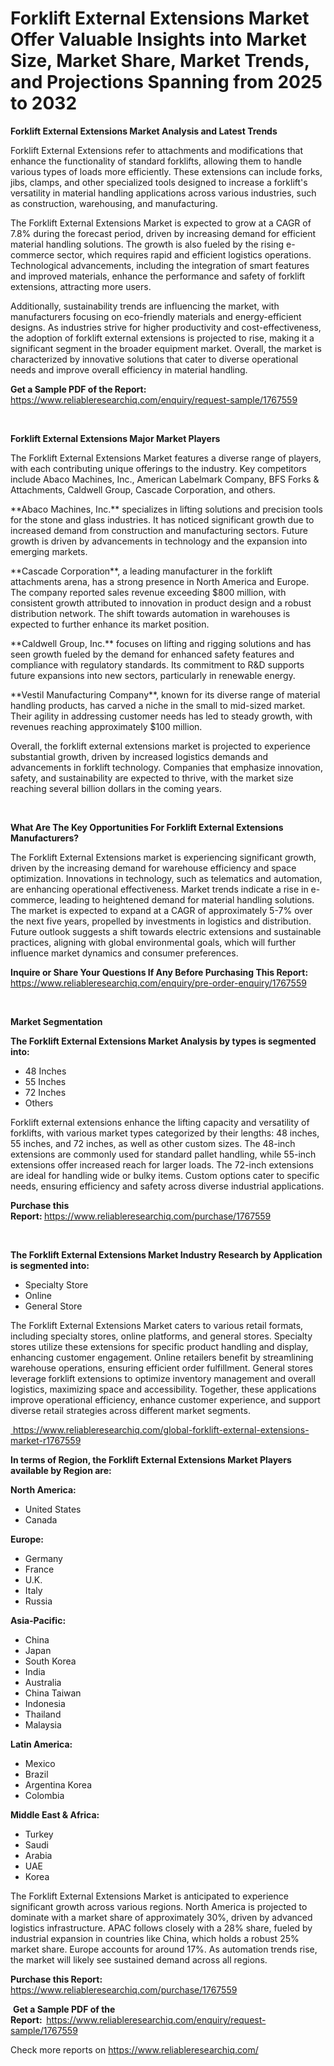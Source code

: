 <p><h1>Forklift External Extensions Market Offer Valuable Insights into Market Size, Market Share, Market Trends, and Projections Spanning from 2025 to 2032</h1></p><p><strong>Forklift External Extensions Market Analysis and Latest Trends</strong></p>
<p><p>Forklift External Extensions refer to attachments and modifications that enhance the functionality of standard forklifts, allowing them to handle various types of loads more efficiently. These extensions can include forks, jibs, clamps, and other specialized tools designed to increase a forklift's versatility in material handling applications across various industries, such as construction, warehousing, and manufacturing.</p><p>The Forklift External Extensions Market is expected to grow at a CAGR of 7.8% during the forecast period, driven by increasing demand for efficient material handling solutions. The growth is also fueled by the rising e-commerce sector, which requires rapid and efficient logistics operations. Technological advancements, including the integration of smart features and improved materials, enhance the performance and safety of forklift extensions, attracting more users.</p><p>Additionally, sustainability trends are influencing the market, with manufacturers focusing on eco-friendly materials and energy-efficient designs. As industries strive for higher productivity and cost-effectiveness, the adoption of forklift external extensions is projected to rise, making it a significant segment in the broader equipment market. Overall, the market is characterized by innovative solutions that cater to diverse operational needs and improve overall efficiency in material handling.</p></p>
<p><strong>Get a Sample PDF of the Report:&nbsp;</strong> <a href="https://www.reliableresearchiq.com/enquiry/request-sample/1767559?utm_campaign=123&utm_medium=2&utm_source=Github&utm_content=ia&utm_term=27022025&utm_id=forklift-external-extensions">https://www.reliableresearchiq.com/enquiry/request-sample/1767559</a></p>
<p>&nbsp;</p>
<p><strong>Forklift External Extensions Major Market Players</strong></p>
<p><p>The Forklift External Extensions Market features a diverse range of players, with each contributing unique offerings to the industry. Key competitors include Abaco Machines, Inc., American Labelmark Company, BFS Forks & Attachments, Caldwell Group, Cascade Corporation, and others.</p><p>**Abaco Machines, Inc.** specializes in lifting solutions and precision tools for the stone and glass industries. It has noticed significant growth due to increased demand from construction and manufacturing sectors. Future growth is driven by advancements in technology and the expansion into emerging markets.</p><p>**Cascade Corporation**, a leading manufacturer in the forklift attachments arena, has a strong presence in North America and Europe. The company reported sales revenue exceeding $800 million, with consistent growth attributed to innovation in product design and a robust distribution network. The shift towards automation in warehouses is expected to further enhance its market position.</p><p>**Caldwell Group, Inc.** focuses on lifting and rigging solutions and has seen growth fueled by the demand for enhanced safety features and compliance with regulatory standards. Its commitment to R&D supports future expansions into new sectors, particularly in renewable energy.</p><p>**Vestil Manufacturing Company**, known for its diverse range of material handling products, has carved a niche in the small to mid-sized market. Their agility in addressing customer needs has led to steady growth, with revenues reaching approximately $100 million.</p><p>Overall, the forklift external extensions market is projected to experience substantial growth, driven by increased logistics demands and advancements in forklift technology. Companies that emphasize innovation, safety, and sustainability are expected to thrive, with the market size reaching several billion dollars in the coming years.</p></p>
<p>&nbsp;</p>
<p><strong>What Are The Key Opportunities For Forklift External Extensions Manufacturers?</strong></p>
<p><p>The Forklift External Extensions market is experiencing significant growth, driven by the increasing demand for warehouse efficiency and space optimization. Innovations in technology, such as telematics and automation, are enhancing operational effectiveness. Market trends indicate a rise in e-commerce, leading to heightened demand for material handling solutions. The market is expected to expand at a CAGR of approximately 5-7% over the next five years, propelled by investments in logistics and distribution. Future outlook suggests a shift towards electric extensions and sustainable practices, aligning with global environmental goals, which will further influence market dynamics and consumer preferences.</p></p>
<p><strong>Inquire or Share Your Questions If Any Before Purchasing This Report:</strong> <a href="https://www.reliableresearchiq.com/enquiry/pre-order-enquiry/1767559?utm_campaign=123&utm_medium=2&utm_source=Github&utm_content=ia&utm_term=27022025&utm_id=forklift-external-extensions">https://www.reliableresearchiq.com/enquiry/pre-order-enquiry/1767559</a></p>
<p>&nbsp;</p>
<p><strong>Market Segmentation</strong></p>
<p><strong>The Forklift External Extensions Market Analysis by types is segmented into:</strong></p>
<p><ul><li>48 Inches</li><li>55 Inches</li><li>72 Inches</li><li>Others</li></ul></p>
<p><p>Forklift external extensions enhance the lifting capacity and versatility of forklifts, with various market types categorized by their lengths: 48 inches, 55 inches, and 72 inches, as well as other custom sizes. The 48-inch extensions are commonly used for standard pallet handling, while 55-inch extensions offer increased reach for larger loads. The 72-inch extensions are ideal for handling wide or bulky items. Custom options cater to specific needs, ensuring efficiency and safety across diverse industrial applications.</p></p>
<p><strong>Purchase this Report:&nbsp;</strong><a href="https://www.reliableresearchiq.com/purchase/1767559?utm_campaign=123&utm_medium=2&utm_source=Github&utm_content=ia&utm_term=27022025&utm_id=forklift-external-extensions">https://www.reliableresearchiq.com/purchase/1767559</a></p>
<p>&nbsp;</p>
<p><strong>The Forklift External Extensions Market Industry Research by Application is segmented into:</strong></p>
<p><ul><li>Specialty Store</li><li>Online</li><li>General Store</li></ul></p>
<p><p>The Forklift External Extensions Market caters to various retail formats, including specialty stores, online platforms, and general stores. Specialty stores utilize these extensions for specific product handling and display, enhancing customer engagement. Online retailers benefit by streamlining warehouse operations, ensuring efficient order fulfillment. General stores leverage forklift extensions to optimize inventory management and overall logistics, maximizing space and accessibility. Together, these applications improve operational efficiency, enhance customer experience, and support diverse retail strategies across different market segments.</p></p>
<p><a href="https://www.reliableresearchiq.com/global-forklift-external-extensions-market-r1767559?utm_campaign=123&utm_medium=2&utm_source=Github&utm_content=ia&utm_term=27022025&utm_id=forklift-external-extensions">&nbsp;https://www.reliableresearchiq.com/global-forklift-external-extensions-market-r1767559</a></p>
<p><strong>In terms of Region, the Forklift External Extensions Market Players available by Region are:</strong></p>
<p>
    <p> <strong> North America: </strong>
        <ul>
            <li>United States</li>
            <li>Canada</li>
        </ul>
        </p> 
    <p> <strong> Europe: </strong>
        <ul>
            <li>Germany</li>
            <li>France</li>
            <li>U.K.</li>
            <li>Italy</li>
            <li>Russia</li>
        </ul>
        </p> 
    <p> <strong> Asia-Pacific: </strong>
        <ul>
            <li>China</li>
            <li>Japan</li>
            <li>South Korea</li>
            <li>India</li>
            <li>Australia</li>
            <li>China Taiwan</li>
            <li>Indonesia</li>
            <li>Thailand</li>
            <li>Malaysia</li>
        </ul>
        </p> 
    <p> <strong> Latin America: </strong>
        <ul>
            <li>Mexico</li>
            <li>Brazil</li>
            <li>Argentina Korea</li>
            <li>Colombia</li>
        </ul>
        </p> 
    <p> <strong> Middle East & Africa: </strong>
        <ul>
            <li>Turkey</li>
            <li>Saudi</li>
            <li>Arabia</li>
            <li>UAE</li>
            <li>Korea</li>
        </ul>
    </p>
    </p>
<p><p>The Forklift External Extensions Market is anticipated to experience significant growth across various regions. North America is projected to dominate with a market share of approximately 30%, driven by advanced logistics infrastructure. APAC follows closely with a 28% share, fueled by industrial expansion in countries like China, which holds a robust 25% market share. Europe accounts for around 17%. As automation trends rise, the market will likely see sustained demand across all regions.</p></p>
<p><strong>Purchase this Report: </strong><a href="https://www.reliableresearchiq.com/purchase/1767559?utm_campaign=123&utm_medium=2&utm_source=Github&utm_content=ia&utm_term=27022025&utm_id=forklift-external-extensions">https://www.reliableresearchiq.com/purchase/1767559</a></p>
<p>&nbsp;<strong>Get a Sample PDF of the Report:&nbsp;&nbsp;</strong><a href="https://www.reliableresearchiq.com/enquiry/request-sample/1767559?utm_campaign=123&utm_medium=2&utm_source=Github&utm_content=ia&utm_term=27022025&utm_id=forklift-external-extensions">https://www.reliableresearchiq.com/enquiry/request-sample/1767559</a></p>
<p><strong></strong></p>
<p>Check more reports on <a href="https://www.reliableresearchiq.com/?utm_campaign=123&utm_medium=2&utm_source=Github&utm_content=ia&utm_term=27022025&utm_id=forklift-external-extensions">https://www.reliableresearchiq.com/</a></p>